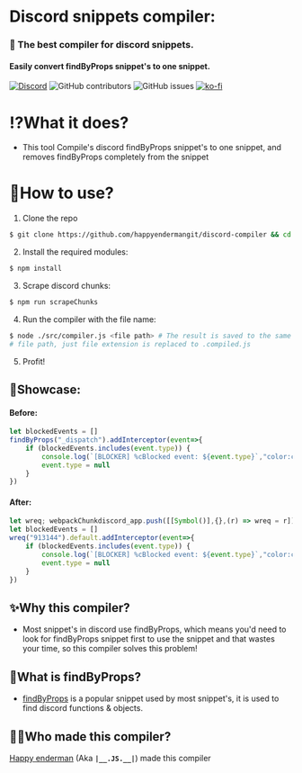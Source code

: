 # Discord snippets compiler:

### 🚀 The best compiler for discord snippets.
#### Easily convert findByProps snippet's to one snippet.

[![Discord](https://img.shields.io/discord/1103066670576193627?style=for-the-badge&color=%235562EA)](https://discord.gg/Q6UYNawvaF)
 ![GitHub contributors](https://img.shields.io/github/contributors/happyendermangit/discord-compiler?style=for-the-badge) ![GitHub issues](https://img.shields.io/github/issues/happyendermangit/discord-compiler?style=for-the-badge) [![ko-fi](https://ko-fi.com/img/githubbutton_sm.svg)](https://ko-fi.com/happyenderman)

# ⁉️What it does?
- This tool Compile's discord findByProps snippet's to one snippet, and removes findByProps completely from the snippet  

# 👀How to use?

1. Clone the repo
```sh
$ git clone https://github.com/happyendermangit/discord-compiler && cd discord-compiler
```
2. Install the required modules:
```sh
$ npm install 
```
3. Scrape discord chunks:
```sh
$ npm run scrapeChunks
```
4. Run the compiler with the file name:
```sh
$ node ./src/compiler.js <file path> # The result is saved to the same 
# file path, just file extension is replaced to .compiled.js
```
5. Profit!   

## 📸Showcase:

#### Before:
```js
let blockedEvents = []
findByProps("_dispatch").addInterceptor(event=>{
    if (blockedEvents.includes(event.type)) { 
        console.log(`[BLOCKER] %cBlocked event: ${event.type}`,"color:cyan;font-weight:bold;font-size:10px") 
        event.type = null 
    }
})
```

#### After:
```js
let wreq; webpackChunkdiscord_app.push([[Symbol()],{},(r) => wreq = r]);webpackChunkdiscord_app.pop()
let blockedEvents = []
wreq("913144").default.addInterceptor(event=>{
    if (blockedEvents.includes(event.type)) { 
        console.log(`[BLOCKER] %cBlocked event: ${event.type}`,"color:cyan;font-weight:bold;font-size:10px") 
        event.type = null 
    }
})  
```

## ✨Why this compiler?

- Most snippet's in discord use findByProps, which means you'd need to look for findByProps snippet first to use the snippet and that wastes your time, so this compiler solves this problem! 

## 🤔What is findByProps?
- [findByProps](./findByProps.md) is a popular snippet used by most snippet's, it is used to find discord functions & objects.


## 👨‍💻Who made this compiler?

[Happy enderman](https://github.com/happyendermangit) (Aka **``|__.JS.__|``**) made this compiler
